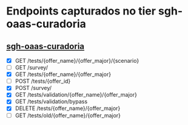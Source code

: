# Endpoints capturados no tier sgh-oaas-curadoria

## [sgh-oaas-curadoria](https://oaas-curadoria.nuvem.bb.com.br/doc/)

- [X] GET /tests/{offer_name}/{offer_major}/{scenario}
- [ ] GET /survey/
- [X] GET /tests/{offer_name}/{offer_major}
- [ ] POST /tests/{offer_id}
- [X] POST /survey/
- [X] GET /tests/validation/{offer_name}/{offer_major}
- [X] GET /tests/validation/bypass
- [X] DELETE /tests/{offer_name}/{offer_major}
- [ ] GET /tests/old/{offer_name}/{offer_major}
